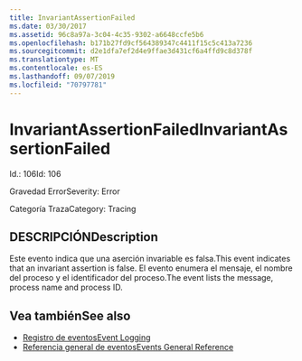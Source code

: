 ```yaml
---
title: InvariantAssertionFailed
ms.date: 03/30/2017
ms.assetid: 96c8a97a-3c04-4c35-9302-a6648ccfe5b6
ms.openlocfilehash: b171b27fd9cf564389347c4411f15c5c413a7236
ms.sourcegitcommit: d2e1dfa7ef2d4e9ffae3d431cf6a4ffd9c8d378f
ms.translationtype: MT
ms.contentlocale: es-ES
ms.lasthandoff: 09/07/2019
ms.locfileid: "70797781"
---
```

# <a name="invariantassertionfailed"></a><span data-ttu-id="8bfc6-102">InvariantAssertionFailed</span><span class="sxs-lookup"><span data-stu-id="8bfc6-102">InvariantAssertionFailed</span></span>
<span data-ttu-id="8bfc6-103">Id.: 106</span><span class="sxs-lookup"><span data-stu-id="8bfc6-103">Id: 106</span></span>  
  
 <span data-ttu-id="8bfc6-104">Gravedad Error</span><span class="sxs-lookup"><span data-stu-id="8bfc6-104">Severity: Error</span></span>  
  
 <span data-ttu-id="8bfc6-105">Categoría Traza</span><span class="sxs-lookup"><span data-stu-id="8bfc6-105">Category: Tracing</span></span>  
  
## <a name="description"></a><span data-ttu-id="8bfc6-106">DESCRIPCIÓN</span><span class="sxs-lookup"><span data-stu-id="8bfc6-106">Description</span></span>  
 <span data-ttu-id="8bfc6-107">Este evento indica que una aserción invariable es falsa.</span><span class="sxs-lookup"><span data-stu-id="8bfc6-107">This event indicates that an invariant assertion is false.</span></span> <span data-ttu-id="8bfc6-108">El evento enumera el mensaje, el nombre del proceso y el identificador del proceso.</span><span class="sxs-lookup"><span data-stu-id="8bfc6-108">The event lists the message, process name and process ID.</span></span>  
  
## <a name="see-also"></a><span data-ttu-id="8bfc6-109">Vea también</span><span class="sxs-lookup"><span data-stu-id="8bfc6-109">See also</span></span>

- [<span data-ttu-id="8bfc6-110">Registro de eventos</span><span class="sxs-lookup"><span data-stu-id="8bfc6-110">Event Logging</span></span>](index.md)
- [<span data-ttu-id="8bfc6-111">Referencia general de eventos</span><span class="sxs-lookup"><span data-stu-id="8bfc6-111">Events General Reference</span></span>](events-general-reference.md)
